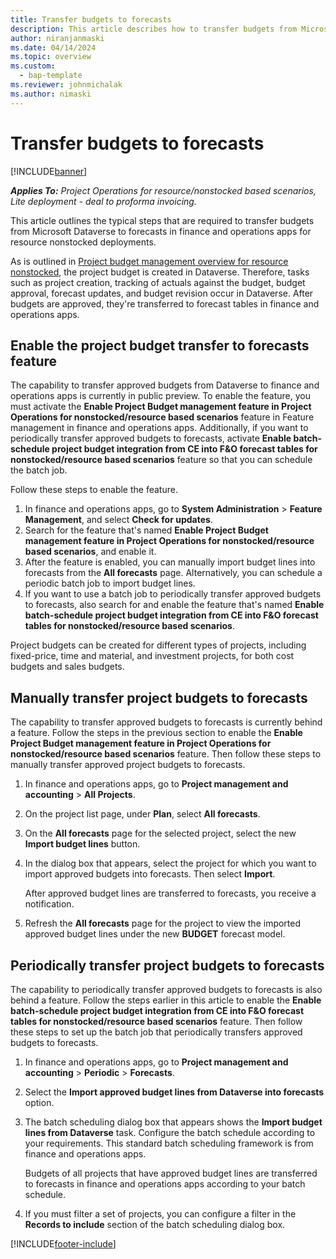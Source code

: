 ```yaml
---
title: Transfer budgets to forecasts
description: This article describes how to transfer budgets from Microsoft Dataverse to forecasts in finance and operations apps for resource nonstocked deployments. 
author: niranjanmaski
ms.date: 04/14/2024
ms.topic: overview
ms.custom: 
  - bap-template
ms.reviewer: johnmichalak
ms.author: nimaski
---
```


# Transfer budgets to forecasts

[!INCLUDE[banner](../includes/banner.md)]

_**Applies To:** Project Operations for resource/nonstocked based scenarios, Lite deployment - deal to proforma invoicing._

This article outlines the typical steps that are required to transfer budgets from Microsoft Dataverse to forecasts in finance and operations apps for resource nonstocked deployments.

As is outlined in [Project budget management overview for resource nonstocked](project-budget-management-overview-res-non-stocked.md), the project budget is created in Dataverse. Therefore, tasks such as project creation, tracking of actuals against the budget, budget approval, forecast updates, and budget revision occur in Dataverse. After budgets are approved, they're transferred to forecast tables in finance and operations apps.

## Enable the project budget transfer to forecasts feature

The capability to transfer approved budgets from Dataverse to finance and operations apps is currently in public preview. To enable the feature, you must activate the **Enable Project Budget management feature in Project Operations for nonstocked/resource based scenarios** feature in Feature management in finance and operations apps. Additionally, if you want to periodically transfer approved budgets to forecasts, activate **Enable batch-schedule project budget integration from CE into F&O forecast tables for nonstocked/resource based scenarios** feature so that you can schedule the batch job.

Follow these steps to enable the feature.

1. In finance and operations apps, go to **System Administration** \> **Feature Management**, and select **Check for updates**.
1. Search for the feature that's named **Enable Project Budget management feature in Project Operations for nonstocked/resource based scenarios**, and enable it.
1. After the feature is enabled, you can manually import budget lines into forecasts from the **All forecasts** page. Alternatively, you can schedule a periodic batch job to import budget lines.
1. If you want to use a batch job to periodically transfer approved budgets to forecasts, also search for and enable the feature that's named **Enable batch-schedule project budget integration from CE into F&O forecast tables for nonstocked/resource based scenarios**.

Project budgets can be created for different types of projects, including fixed-price, time and material, and investment projects, for both cost budgets and sales budgets.

## Manually transfer project budgets to forecasts

The capability to transfer approved budgets to forecasts is currently behind a feature. Follow the steps in the previous section to enable the **Enable Project Budget management feature in Project Operations for nonstocked/resource based scenarios** feature. Then follow these steps to manually transfer approved project budgets to forecasts.

1. In finance and operations apps, go to **Project management and accounting** \> **All Projects**.
1. On the project list page, under **Plan**, select **All forecasts**.
1. On the **All forecasts** page for the selected project, select the new **Import budget lines** button.
1. In the dialog box that appears, select the project for which you want to import approved budgets into forecasts. Then select **Import**.

    After approved budget lines are transferred to forecasts, you receive a notification.

1. Refresh the **All forecasts** page for the project to view the imported approved budget lines under the new **BUDGET** forecast model.

## Periodically transfer project budgets to forecasts

The capability to periodically transfer approved budgets to forecasts is also behind a feature. Follow the steps earlier in this article to enable the **Enable batch-schedule project budget integration from CE into F&O forecast tables for nonstocked/resource based scenarios** feature. Then follow these steps to set up the batch job that periodically transfers approved budgets to forecasts.

1. In finance and operations apps, go to **Project management and accounting** \> **Periodic** \> **Forecasts**.
1. Select the **Import approved budget lines from Dataverse into forecasts** option.
1. The batch scheduling dialog box that appears shows the **Import budget lines from Dataverse** task. Configure the batch schedule according to your requirements. This standard batch scheduling framework is from finance and operations apps.

    Budgets of all projects that have approved budget lines are transferred to forecasts in finance and operations apps according to your batch schedule.

1. If you must filter a set of projects, you can configure a filter in the **Records to include** section of the batch scheduling dialog box.

[!INCLUDE[footer-include](../includes/footer-banner.md)]
